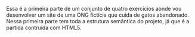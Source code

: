 Essa é a primeira parte de um conjunto de quatro exercícios aonde vou desenvolver um site de uma ONG fictícia que cuida de gatos abandonado.
Nessa primeira parte tem toda a estrutura semãntica do projeto, já que é a partida contruída com HTML5.
